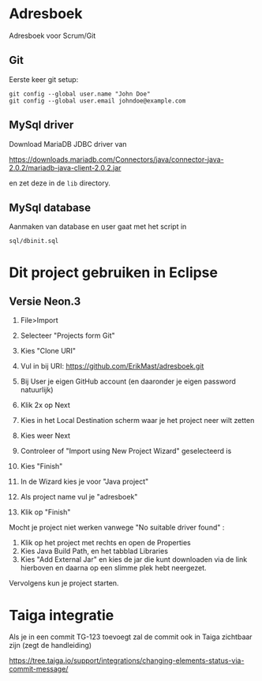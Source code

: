 # Adresboek

Adresboek voor Scrum/Git

## Git

Eerste keer git setup:

    git config --global user.name "John Doe"
    git config --global user.email johndoe@example.com

    
## MySql driver
    
Download MariaDB JDBC driver van

<https://downloads.mariadb.com/Connectors/java/connector-java-2.0.2/mariadb-java-client-2.0.2.jar> 

en zet deze in de ```lib``` directory.


## MySql database

Aanmaken van database en user gaat met het script in

    sql/dbinit.sql
   
# Dit project gebruiken in Eclipse
## Versie Neon.3
1. File>Import
2. Selecteer "Projects form Git"
3. Kies "Clone URI"
4. Vul in bij URI: https://github.com/ErikMast/adresboek.git
5. Bij User je eigen GitHub account (en daaronder je eigen password natuurlijk)
6. Klik 2x op Next 
7. Kies in het Local Destination scherm waar je het project neer wilt zetten
8. Kies weer Next
9. Controleer of "Import using New Project Wizard" geselecteerd is
10. Kies "Finish"

11. In de Wizard kies je voor "Java project"
12. Als project name vul je "adresboek"
13. Klik op "Finish"

Mocht je project niet werken vanwege "No suitable driver found" :
1. Klik op het project met rechts en open de Properties
2. Kies Java Build Path, en het tabblad Libraries
3. Kies "Add External Jar" en kies de jar die kunt downloaden via de link hierboven en daarna op een slimme plek hebt neergezet.

Vervolgens kun je project starten.

# Taiga integratie
Als je in een commit TG-123 toevoegt zal de commit ook in Taiga zichtbaar zijn (zegt de handleiding)

https://tree.taiga.io/support/integrations/changing-elements-status-via-commit-message/

    

